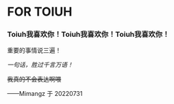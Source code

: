 # FOR TOIUH

### Toiuh我喜欢你！Toiuh我喜欢你！Toiuh我喜欢你！

重要的事情说三遍！

*一句话，胜过千言万语！*

~~我真的不会表达啊喂~~

——Mimangz 于 20220731
